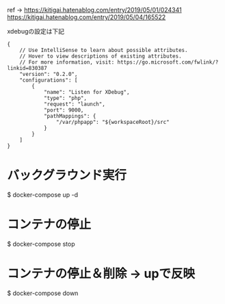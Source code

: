 ref -> https://kitigai.hatenablog.com/entry/2019/05/01/024341
https://kitigai.hatenablog.com/entry/2019/05/04/165522

xdebugの設定は下記

```
{
    // Use IntelliSense to learn about possible attributes.
    // Hover to view descriptions of existing attributes.
    // For more information, visit: https://go.microsoft.com/fwlink/?linkid=830387
    "version": "0.2.0",
    "configurations": [
        {
            "name": "Listen for XDebug",
            "type": "php",
            "request": "launch",
            "port": 9000,
            "pathMappings": {
                "/var/phpapp": "${workspaceRoot}/src"
            }
        }
    ]
}
```

# バックグラウンド実行
$ docker-compose up -d
# コンテナの停止
$ docker-compose stop
# コンテナの停止＆削除 -> upで反映
$ docker-compose down